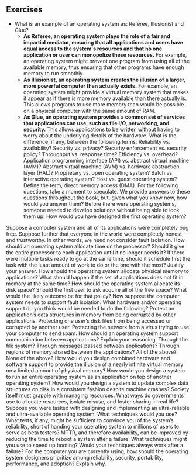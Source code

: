 ## Exercises
- What is an example of an operating system as: Referee, Illusionist and Glue?
  - **As Referee, an operating system plays the role of a fair and impartial mediator, ensuring that all applications and users have equal access to the system's resources and that no one application or user can monopolize these resources.** For example, an operating system might prevent one program from using all of the available memory, thus ensuring that other programs have enough memory to run smoothly.
  - **As Illusionist, an operating system creates the illusion of a larger, more powerful computer than actually exists.** For example, an operating system might provide a virtual memory system that makes it appear as if there is more memory available than there actually is. This allows programs to use more memory than would be possible on a physical computer with the same amount of RAM.
  - **As Glue, an operating system provides a common set of services that applications can use, such as file I/O, networking, and security.** This allows applications to be written without having to worry about the underlying details of the hardware.
What is the difference, if any, between the following terms:
Reliability vs. availability?
Security vs. privacy?
Security enforcement vs. security policy?
Throughput vs. response time?
Efficiency vs. overhead?
Application programming interface (API) vs. abstract virtual machine (AVM)?
Abstract virtual machine (AVM) vs. hardware abstraction layer (HAL)?
Proprietary vs. open operating system?
Batch vs. interactive operating system?
Host vs. guest operating system?
Define the term, direct memory access (DMA).
For the following questions, take a moment to speculate. We provide answers to these questions throughout the book, but, given what you know now, how would you answer them? Before there were operating systems, someone needed to develop solutions without being able to look them up! How would you have designed the first operating system?

Suppose a computer system and all of its applications were completely bug free. Suppose further that everyone in the world were completely honest and trustworthy. In other words, we need not consider fault isolation.
How should an operating system allocate time on the processor? Should it give the entire processor to each application until it no longer needs it? If there were multiple tasks ready to go at the same time, should it schedule first the task with the least amount of work to do or the one with the most? Justify your answer.
How should the operating system allocate physical memory to applications? What should happen if the set of applications does not fit in memory at the same time?
How should the operating system allocate its disk space? Should the first user to ask acquire all of the free space? What would the likely outcome be for that policy?
Now suppose the computer system needs to support fault isolation. What hardware and/or operating support do you think would be needed to do the following?
Protect an application’s data structures in memory from being corrupted by other applications.
Protecting one user’s disk files from being accessed or corrupted by another user.
Protecting the network from a virus trying to use your computer to send spam.
How should an operating system support communication between applications? Explain your reasoning.
Through the file system?
Through messages passed between applications?
Through regions of memory shared between the applications?
All of the above?
None of the above?
How would you design combined hardware and software support to provide the illusion of a nearly infinite virtual memory on a limited amount of physical memory?
How would you design a system to run an entire operating system as an application on top of another operating system?
How would you design a system to update complex data structures on disk in a consistent fashion despite machine crashes?
Society itself must grapple with managing resources. What ways do governments use to allocate resources, isolate misuse, and foster sharing in real life?
Suppose you were tasked with designing and implementing an ultra-reliable and ultra-available operating system. What techniques would you use? What tests, if any, might be sufficient to convince you of the system’s reliability, short of handing your operating system to millions of users to serve as beta testers?
MTTR, and therefore availability, can be improved by reducing the time to reboot a system after a failure. What techniques might you use to speed up booting? Would your techniques always work after a failure?
For the computer you are currently using, how should the operating system designers prioritize among reliability, security, portability, performance, and adoption? Explain why.
